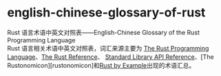 # english-chinese-glossary-of-rust
Rust 语言术语中英文对照表——English-Chinese Glossary of the Rust Programming Language  
Rust 语言相关术语中英文对照表，词汇来源主要为 [The Rust Programming Language][rust-book]、[The Rust Reference][reference]、
[Standard Library API Reference][rust-std]、[The Rustonomicon][rustonomicon]和[Rust by Example][rust-by-example]出现的术语汇总。

[rust-book]:https://doc.rust-lang.org/book/
[reference]:https://doc.rust-lang.org/reference.html
[rust-std]:https://doc.rust-lang.org/std/
[rust-by-example]:http://rustbyexample.com/
